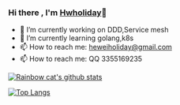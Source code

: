 ### Hi there , I'm [Hwholiday](https://www.hwholiday.com/)👋

- 🔭 I’m currently working on DDD,Service mesh
- 🌱 I’m currently learning golang,k8s
- 📫 How to reach me: heweiholiday@gmail.com
- 📫 How to reach me: QQ 3355169235

[![Rainbow cat's github stats](https://github-readme-stats.vercel.app/api?username=hwholiday&count_private=true&show_icons=true&theme=merko)](https://github.com/anuraghazra/github-readme-stats)

[![Top Langs](https://github-readme-stats.vercel.app/api/top-langs/?username=hwholiday&theme=merko)](https://github.com/anuraghazra/github-readme-stats)
